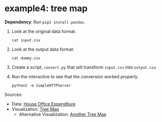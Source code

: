 # example4: tree map

**Dependency**: Run `pip2 install pandas`.

1. Look at the original data format.

    ```
    cat input.csv
    ```

2. Look at the output data format.

	```
	cat dummy.csv
	```

3. Create a script, `convert.py` that will transform `input.csv` into `output.csv`.

4. Run the interactive to see that the conversion worked properly.

    ```
    python2 -m SimpleHTTPServer
    ```

Sources:
- Data: [House Office Expenditure](https://projects.propublica.org/represent/expenditures)
- Visualization: [Tree Map](https://bl.ocks.org/mbostock/8fe6fa6ed1fa976e5dd76cfa4d816fec)
	- Alternative Visualization: [Another Tree Map](https://bl.ocks.org/mbostock/4063582)
